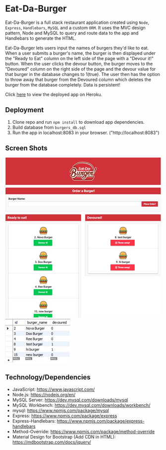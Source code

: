 # Eat-Da-Burger

Eat-Da-Burger is a full stack restaurant application created using `Node`, `Express`, `Handlebars`, `MySQL` and a custom `ORM`. It uses the MVC design pattern, Node and MySQL to query and route data to the app and Handlebars to generate the HTML.

Eat-Da-Burger lets users input the names of burgers they'd like to eat. When a user submits a burger's name, the burger is then displayed under the "Ready to Eat" column on the left side of the page with a "Devour it!" button. When the user clicks the devour button, the burger moves to the "Devoured" column on the right side of the page and the devour value for that burger in the database changes to 1(true). The user then has the option to throw away that burger from the Devoured column which deletes the burger from the database completely. Data is persistent!


Click [here]( ) to view the deployed app on Heroku.

## Deployment
1. Clone repo and run `npm install` to download app dependencies.
2. Build database from `burgers_db.sql`
2. Run the app in localhost:8083 in your browser. ("http://localhost:8083")

## Screen Shots
![screenshot](screenshot.jpg)
![screenshot2](screenshot2.jpg)

## Technology/Dependencies 
* JavaScript: https://www.javascript.com/
* Node.js: https://nodejs.org/en/
* MySQL Server: https://dev.mysql.com/downloads/mysql
* MySQL Workbench: https://dev.mysql.com/downloads/workbench/
* mysql: https://www.npmjs.com/package/mysql
* Express: https://www.npmjs.com/package/express
* Express-Handlebars: https://www.npmjs.com/package/express-handlebars
* Method-Override: https://www.npmjs.com/package/method-override
* Material Design for Bootstrap (Add CDN in HTML): https://mdbootstrap.com/docs/jquery/
